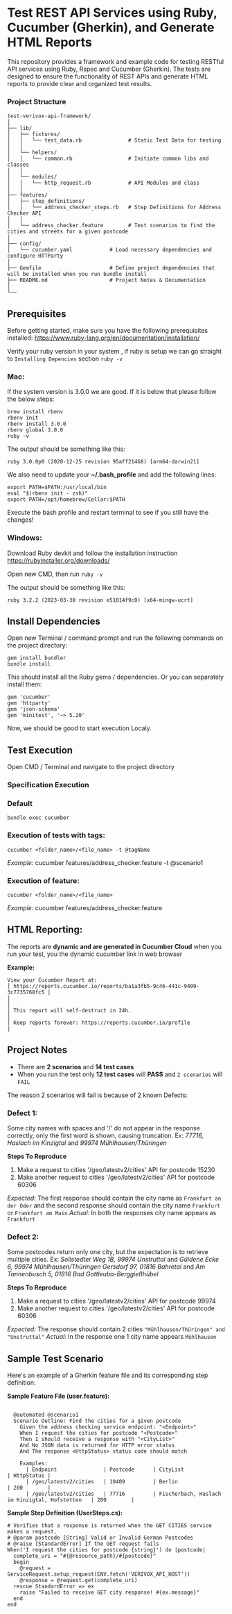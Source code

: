 # Test REST API Services using Ruby, Cucumber (Gherkin), and Generate HTML Reports

This repository provides a framework and example code for testing RESTful API services using Ruby, Rspec and Cucumber (Gherkin). 
The tests are designed to ensure the functionality of REST APIs and generate HTML reports to provide clear and organized test results.


### Project Structure

```
test-verivox-api-framework/
│
├── lib/
│   ├── fixtures/
│   │   └── test_data.rb               # Static Test Data for testing
│   │ 
│   └── helpers/
│   │   └── common.rb                  # Initiate common libs and classes 
│   │ 
│   └── modules/
│   │   └── http_request.rb            # API Modules and class
│   │ 
├── features/
│   ├── step_definitions/
│   │   └── address_checker_steps.rb   # Step Definitions for Address Checker API
│   │
│   └── address_checker.feature        # Test scenarios to find the cities and streets for a given postcode
│
├── config/
│   └── cucumber.yaml            # Load necessary dependencies and configure HTTParty
│
├── Gemfile                      # Define project dependencies that will be installed when you run bundle install
├── README.md                    # Project Notes & Documentation
│
└──
```



## Prerequisites

Before getting started, make sure you have the following prerequisites installed:
https://www.ruby-lang.org/en/documentation/installation/

 Verify your ruby version in your system , if ruby is setup we can go straight to `Installing Depencies` section
    ```
    ruby -v
    ```

### Mac:
  
  If the system version is 3.0.0 we are good. If it is below that please follow the below steps:
  ```
  brew install rbenv
  rbenv init
  rbenv install 3.0.0
  rbenv global 3.0.0
  ruby -v
  ```

  The output should be something like this:

  ```
  ruby 3.0.0p0 (2020-12-25 revision 95aff21468) [arm64-darwin21]
  ```

  We also need to update your **~/.bash_profile** and add the following lines:

  ```
  export PATH=$PATH:/usr/local/bin
  eval "$(rbenv init - zsh)"
  export PATH=/opt/homebrew/Cellar:$PATH
  ```

  Execute the bash profile and restart terminal to see if you still have the changes!
  
### Windows:

  Download Ruby devkit and follow the installation instruction https://rubyinstaller.org/downloads/

  Open new CMD, then run `ruby -v`

  The output should be something like this:

  ```
  ruby 3.2.2 (2023-03-30 revision e51014f9c0) [x64-mingw-ucrt]
  ```


## Install Dependencies

Open new Terminal / command prompt and run the following commands on the project directory:

  ```
  gem install bundler
  bundle install
  ```

  This should install all the Ruby gems / dependencies.
  Or you can separately install them:

  ```
  gem 'cucumber'
  gem 'httparty'
  gem 'json-schema'
  gem 'minitest', '~> 5.20'
  ```
  Now, we should be good to start execution Localy.

## Test Execution

Open CMD / Terminal and navigate to the project directory

### Specification Execution

  ### Default

  ```
  bundle exec cucumber
  ```

  ### Execution of tests with tags:
  ```
  cucumber <folder_name>/<file_name> -t @tagName
  ```
  *Example:* cucumber features/address_checker.feature -t @scenario1

  ### Execution of feature:
  ```
  cucumber <folder_name>/<file_name>
  ```
  *Example:*  cucumber features/address_checker.feature

## HTML Reporting:

The reports are **dynamic and are generated in Cucumber Cloud** when you run your test, you the dynamic cucumber link in web browser


**Example:**
```
View your Cucumber Report at:                                            
│ https://reports.cucumber.io/reports/ba1a3fb5-9c46-441c-9409-3c7735768fc5 │
│                                                                          │
│ This report will self-destruct in 24h.                                   │
│ Keep reports forever: https://reports.cucumber.io/profile                |
```

## Project Notes

- There are **2 scenarios** and **14 test cases**
- When you run the test only **12 test cases** will **PASS** and `2 scenarios` will `FAIL`

The reason 2 scenarios will fail is because of 2 known Defects:

 ### Defect 1:
 
 Some city names with spaces and '/' do not appear in the response correctly, only the first word is shown, causing truncation.
 Ex: *77716, Haslach im Kinzigtal* and *99974 Mühlhausen/Thüringen*

 **Steps To Reproduce**

 1. Make a request to cities '/geo/latestv2/cities' API for postcode 15230
 2. Make another request to cities '/geo/latestv2/cities' API for postcode 60306
 
 *Expected:* The first response should contain the city name as `Frankfurt an der Oder` and the second response should contain the city name `Frankfurt` or `Frankfurt am Main`
 *Actual:* In both the responses city name appears as `Frankfurt`

 ### Defect 2:
 
 Some postcodes return only one city, but the expectation is to retrieve multiple cities.
 Ex: *Sollstedter Weg 1B, 99974 Unstruttal* and *Güldene Ecke 6, 99974 Mühlhausen/Thüringen*
 *Gersdorf 97, 01816 Bahretal* and *Am Tannenbusch 5, 01816 Bad Gottleuba-Berggießhübel*

 
 **Steps To Reproduce**

 1. Make a request to cities '/geo/latestv2/cities' API for postcode 99974
 2. Make another request to cities '/geo/latestv2/cities' API for postcode 60306
 
 *Expected:* The response should contain 2 cities `"Mühlhausen/Thüringen" and "Unstruttal"`
 *Actual:* In the response one 1 city name appears `Mühlhausen`

 ## Sample Test Scenario

Here's an example of a Gherkin feature file and its corresponding step definition:

**Sample Feature File (user.feature):**

```gherkin

  @automated @scenario1
  Scenario Outline: Find the cities for a given postcode
    Given the address checking service endpoint: "<Endpoint>"
    When I request the cities for postcode "<Postcode>"
    Then I should receive a response with "<CityList>"
    And No JSON data is returned for HTTP error status
    And The response <HttpStatus> status code should match

    Examples:
      | Endpoint               | Postcode      | CityList                                        | HttpStatus |
      | /geo/latestv2/cities   | 10409         | Berlin                                          | 200        |
      | /geo/latestv2/cities   | 77716         | Fischerbach, Haslach im Kinzigtal, Hofstetten   | 200        |
```

**Sample Step Definition (UserSteps.cs):**

```
# Verifies that a response is returned when the GET CITIES service makes a request.
# @param postcode [String] Valid or Invalid German Postcodes
# @raise [StandardError] If the GET request fails
When('I request the cities for postcode {string}') do |postcode|
  complete_uri = "#{@resource_path}/#{postcode}"
  begin
    @request = ServiceRequest.setup_request(ENV.fetch('VERIVOX_API_HOST'))
    @response = @request.get(complete_uri)
  rescue StandardError => ex
    raise "Failed to receive GET city response! #{ex.message}"
  end
end

```
